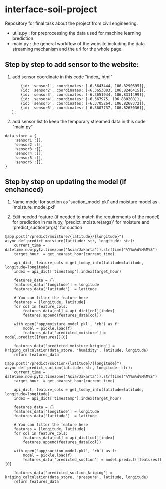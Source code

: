 # interface-soil-project
Repository for final task about the project from civil engineering.

* utils.py : for preprocessing the data used for machine learning prediction
* main.py  : the general workflow of the website including the data streaming mechanism and the url for the whole page.

## Step by step to add sensor to the website:
1. add sensor coordinate in this code "index_<metric>.html"
 ```var markerCoordinates = [
        {id: 'sensor1', coordinates: [-6.3643444, 106.8290695]},
        {id: 'sensor2', coordinates: [-6.3653083, 106.8246415]},
        {id: 'sensor3', coordinates: [-6.3651944, 106.8311499]},
        {id: 'sensor4', coordinates: [-6.367975, 106.830208]},
        {id: 'sensor5', coordinates: [-6.3705264, 106.8268372]},
        {id: 'sensor6', coordinates: [-6.3607737, 106.8265036]},
    ];
```

2. add sensor list to keep the temporary streamed data in this code "main.py"
```
data_store = {
    'sensor1':[], 
    'sensor2':[], 
    'sensor3':[], 
    'sensor4':[], 
    'sensor5':[],
    'sensor6':[], 
}
```

## Step by step on updating the model (if enchanced)
1. Name model for suction as 'suction_model.pkl' and moisture model as 'moisture_model.pkl'

2. Edit needed feature (if needed to match the requirements of the model) for prediction in main.py, 'predict_moisture(args)' for moisture and 'predict_suction(args)' for suction
```
@app.post("/predict/moisture/{latitude}/{longitude}")
async def predict_moisture(latitude: str, longitude: str):
    current_time = datetime.now(pytz.timezone('Asia/Jakarta')).strftime("%Y%m%d%H%M%S")
    target_hour  = get_nearest_hour(current_time)
    
    api_dict, feature_cols = get_today_info(latitude=latitude, longitude=longitude)
    index = api_dict['timestamp'].index(target_hour)

    features_data = {}
    features_data['longitude'] = longitude
    features_data['latitude']  = latitude

    # You can filter the feature here
    features = [longitude, latitude]
    for col in feature_cols:
        features_data[col] = api_dict[col][index]
        features.append(features_data[col])

    with open('app/moisture_model.pkl', 'rb') as f:
        model = pickle.load(f)
        features_data['predicted_moisture'] = model.predict([features])[0]
    
    features_data['predicted_moisture_kriging'] = kriging_calculation(data_store, 'humidity', latitude, longitude)
    return features_data

@app.post("/predict/suction/{latitude}/{longitude}")
async def predict_suction(latitude: str, longitude: str):
    current_time = datetime.now(pytz.timezone('Asia/Jakarta')).strftime("%Y%m%d%H%M%S")
    target_hour  = get_nearest_hour(current_time)
    
    api_dict, feature_cols = get_today_info(latitude=latitude, longitude=longitude)
    index = api_dict['timestamp'].index(target_hour)

    features_data = {}
    features_data['longitude'] = longitude
    features_data['latitude']  = latitude

    # You can filter the feature here
    features = [longitude, latitude]
    for col in feature_cols:
        features_data[col] = api_dict[col][index]
        features.append(features_data[col])

    with open('app/suction_model.pkl', 'rb') as f:
        model = pickle.load(f)
        features_data['predicted_suction'] = model.predict([features])[0]
    
    features_data['predicted_suction_kriging'] = kriging_calculation(data_store, 'pressure', latitude, longitude)
    return features_data
```